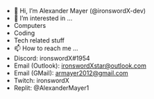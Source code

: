 - 👋 Hi, I’m Alexander Mayer (@ironswordX-dev)
- 👀 I’m interested in ...
- Computers
- Coding
- Tech related stuff
- 📫 How to reach me ...
- Discord: ironswordX#1954
- Email (Outlook): ironswordXstar@outlook.com
- Email (GMail): armayer2012@gmail.com
- Twitch: ironswordX
- Replit: @AlexanderMayer1

<!---
ironswordX-dev/ironswordX-dev is a ✨ special ✨ repository because its `README.md` (this file) appears on your GitHub profile.
You can click the Preview link to take a look at your changes.
--->
